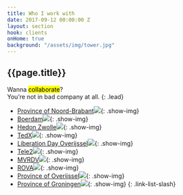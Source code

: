 ```yaml
---
title: Who I work with
date: 2017-09-12 00:00:00 Z
layout: section
hook: clients
onHome: true
background: "/assets/img/tower.jpg"
---
```


## {{page.title}}

Wanna <mark>collaborate</mark>?<br> You’re not in bad company at all.
{: .lead}

- [Province of Noord-Brabant![](//media.giphy.com/media/14fwByvqlMmIrm/giphy.gif)](#){: .show-img}
- [Boerdam![](https://encrypted-tbn0.gstatic.com/images?q=tbn:ANd9GcQDRaI_YYthKoGMmDqfiaRvcWsLsZGj46485MkHdPN07cnTsYfF)](//boerdam.nl){: .show-img}
- [Hedon Zwolle![](//media.giphy.com/media/3og0IGjLXRttYbbtcc/giphy.gif)](//dimpact.nl){: .show-img}
- [TedX![](//media.giphy.com/media/JxOnUIbVk3ZWU/giphy.gif)](//tedx.com){: .show-img}
- [Liberation Day Overijssel![](//media.giphy.com/media/l41m5BrAMV1FFQ8yk/giphy.gif)](#){: .show-img}
- [Tele2![](//media.giphy.com/media/UE9JPTe7LySli/giphy.gif)](#){: .show-img}
- [MVRDV![](//media.giphy.com/media/3oEduMkS4VLz7x8eYg/giphy.gif)](//mvrdv.com){: .show-img}
- [ROVA![](//media.giphy.com/media/3oEhmCVfXL9o75NcPe/giphy.gif)](rova.nl){: .show-img}
- [Province of Overijssel![](//media.giphy.com/media/VguFFBXa22mn6/giphy.gif)](//jijenoverijssel.nl){: .show-img}
- [Province of Groningen![](//i.dailymail.co.uk/i/pix/2017/08/12/08/4323FE4700000578-0-Noorderhaven_canal_at_night-a-3_1502524336663.jpg)](//monitorgroningen.nl){: .show-img}
{: .link-list-slash}
